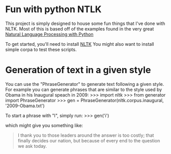 Fun with python NTLK
====================

This project is simply designed to house some fun things that I've done with NLTK.
Most of this is based off of the examples found in the very great
[Natural Language Processing with Python](http://www.amazon.com/gp/product/0596516495/ref=as_li_ss_tl?ie=UTF8&camp=1789&creative=390957&creativeASIN=0596516495&linkCode=as2&tag=blogcoredumpe-20 "Natural Language Processing with Python on Amazon.com")

To get started, you'll need to install [NLTK](http://nltk.org/)
You might also want to install simple corpa to test these scripts.

Generation of text in a given style
===================================

You can use the "PhraseGenerator" to generate text following a given style. For example you can generate phrases
that are similar to the style used by Obama in his Inaugural speach in 2009:
	>>> import nltk
	>>> from generator import PhraseGenerator
	>>> gen = PhraseGenerator(nltk.corpus.inaugural, '2009-Obama.txt')

To start a phrase with "I", simply run:
	>>> gen('i')

which might give you something like:
> I thank you to those leaders around the answer is too costly; that finally decides our nation, but because of every end to the question we ask today.
